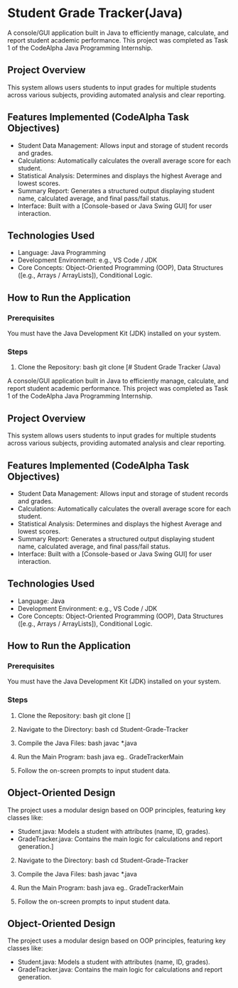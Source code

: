 # Student Grade Tracker(Java)

A console/GUI application built in Java to efficiently manage, calculate, and report student academic performance. 
This project was completed as Task 1 of the CodeAlpha Java Programming Internship.

## Project Overview

This system allows users students to input grades for multiple students across various subjects, providing automated analysis and clear reporting.

## Features Implemented (CodeAlpha Task Objectives)

* Student Data Management: Allows input and storage of student records and grades.
* Calculations: Automatically calculates the overall average score for each student.
* Statistical Analysis: Determines and displays the highest Average and lowest scores.
* Summary Report: Generates a structured output displaying student name, calculated average, and final pass/fail status.
* Interface: Built with a [Console-based or Java Swing GUI] for user interaction.

## Technologies Used

* Language: Java Programming
* Development Environment: e.g., VS Code / JDK 
* Core Concepts: Object-Oriented Programming (OOP), Data Structures ([e.g., Arrays / ArrayLists]), Conditional Logic.

## How to Run the Application

### Prerequisites
You must have the Java Development Kit (JDK) installed on your system.

### Steps
1.  Clone the Repository:
    bash
    git clone [# Student Grade Tracker (Java)

A console/GUI application built in Java to efficiently manage, calculate, and report student academic performance. 
This project was completed as Task 1 of the CodeAlpha Java Programming Internship.

## Project Overview

This system allows users students to input grades for multiple students across various subjects, providing automated analysis and clear reporting.

## Features Implemented (CodeAlpha Task Objectives)

* Student Data Management: Allows input and storage of student records and grades.
* Calculations: Automatically calculates the overall average score for each student.
* Statistical Analysis: Determines and displays the highest Average and lowest scores.
* Summary Report: Generates a structured output displaying student name, calculated average, and final pass/fail status.
* Interface: Built with a [Console-based or Java Swing GUI] for user interaction.

## Technologies Used

* Language: Java
* Development Environment: e.g., VS Code / JDK 
* Core Concepts: Object-Oriented Programming (OOP), Data Structures ([e.g., Arrays / ArrayLists]), Conditional Logic.

## How to Run the Application

### Prerequisites
You must have the Java Development Kit (JDK) installed on your system.

### Steps
1.  Clone the Repository:
    bash
    git clone []
    
2.  Navigate to the Directory:
    bash
    cd Student-Grade-Tracker
    
3.  Compile the Java Files:
    bash
    javac *.java
    
4.  Run the Main Program:
    bash
    java eg.. GradeTrackerMain
    
5.  Follow the on-screen prompts to input student data.

## Object-Oriented Design

The project uses a modular design based on OOP principles, featuring key classes like:
* Student.java: Models a student with attributes (name, ID, grades).
* GradeTracker.java: Contains the main logic for calculations and report generation.]
    
2.  Navigate to the Directory:
    bash
    cd Student-Grade-Tracker
    
3.  Compile the Java Files:
    bash
    javac *.java
    
4.  Run the Main Program:
    bash
    java eg.. GradeTrackerMain
    
5.  Follow the on-screen prompts to input student data.

## Object-Oriented Design

The project uses a modular design based on OOP principles, featuring key classes like:
* Student.java: Models a student with attributes (name, ID, grades).
* GradeTracker.java: Contains the main logic for calculations and report generation.
